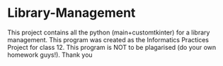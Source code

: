 # Library-Management
This project contains all the python (main+customtkinter) for a library management.
This program was created as the Informatics Practices Project for class 12.
This program is NOT to be plagarised (do your own homework guys!).
Thank you
